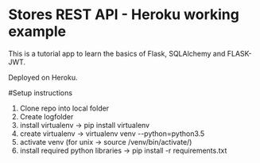 # Stores REST API - Heroku working example

This is a tutorial app to learn the basics of Flask, SQLAlchemy and FLASK-JWT.

Deployed on Heroku.

#Setup instructions

1) Clone repo into local folder
2) Create logfolder
3) install virtualenv -> pip install virtualenv
4) create virtualenv -> virtualenv venv --python=python3.5
5) activate venv (for unix -> source /venv/bin/activate/)
6) install required python libraries -> pip install -r requirements.txt

